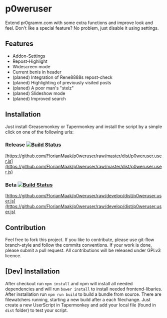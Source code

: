 # p0weruser
Extend pr0gramm.com with some extra functions and improve look and feel. Don't like a special feature? No problem, just disable
it using settings.

## Features
* Addon-Settings
* Repost-Highlight
* Widescreen mode
* Current benis in header
* (planed) Integration of Rene8888s repost-check
* (planed) Highlighting of previously visited posts
* (planed) A poor man's "stelz"
* (planed) Slideshow mode
* (planed) Improved search

## Installation
Just install Greasemonkey or Tapermonkey and install the script by a simple
click on one of the following urls:
### Release [![Build Status](https://travis-ci.org/FlorianMaak/p0weruser.svg?branch=master)](https://travis-ci.org/FlorianMaak/p0weruser)
[https://github.com/FlorianMaak/p0weruser/raw/master/dist/p0weruser.user.js](https://github.com/FlorianMaak/p0weruser/raw/master/dist/p0weruser.user.js)

### Beta [![Build Status](https://travis-ci.org/FlorianMaak/p0weruser.svg?branch=develop)](https://travis-ci.org/FlorianMaak/p0weruser)
[https://github.com/FlorianMaak/p0weruser/raw/develop/dist/p0weruser.user.js](https://github.com/FlorianMaak/p0weruser/raw/develop/dist/p0weruser.user.js)

## Contribution
Feel free to fork this project. If you like to contribute, please use git-flow
branch-style and follow the commits conventions. If your work is done, please submit a
pull request. All contributions will be released under GPLv3 licence.

## [Dev] Installation
After checkout run ```npm install``` and npm will install all needed dependencies
and will run ```bower install``` to install needed frontend-libaries. After installation run
```npm run build``` to build a bundle from source. There are filewatchers running, starting a new build after a
each filechange. Just create a new UserScript in Tapermonkey and add your local file (found in
```dist``` folder) to test your script. 
